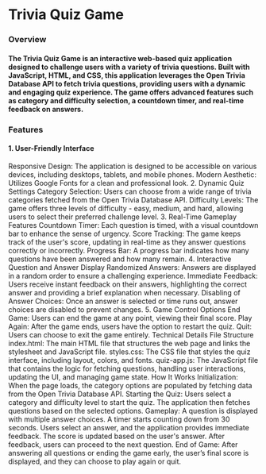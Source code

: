 <h1>Trivia Quiz Game</h1>
<h3>Overview</h3>
<h4>The Trivia Quiz Game is an interactive web-based quiz application designed to challenge users with a variety of trivia questions. Built with JavaScript, HTML, and CSS, this application leverages the Open Trivia Database API to fetch trivia questions, providing users with a dynamic and engaging quiz experience. The game offers advanced features such as category and difficulty selection, a countdown timer, and real-time feedback on answers.</h4>

<h3>Features</h3>

<h4>1. User-Friendly Interface</h4>
Responsive Design: The application is designed to be accessible on various devices, including desktops, tablets, and mobile phones.
Modern Aesthetic: Utilizes Google Fonts for a clean and professional look.
2. Dynamic Quiz Settings
Category Selection: Users can choose from a wide range of trivia categories fetched from the Open Trivia Database API.
Difficulty Levels: The game offers three levels of difficulty - easy, medium, and hard, allowing users to select their preferred challenge level.
3. Real-Time Gameplay Features
Countdown Timer: Each question is timed, with a visual countdown bar to enhance the sense of urgency.
Score Tracking: The game keeps track of the user's score, updating in real-time as they answer questions correctly or incorrectly.
Progress Bar: A progress bar indicates how many questions have been answered and how many remain.
4. Interactive Question and Answer Display
Randomized Answers: Answers are displayed in a random order to ensure a challenging experience.
Immediate Feedback: Users receive instant feedback on their answers, highlighting the correct answer and providing a brief explanation when necessary.
Disabling of Answer Choices: Once an answer is selected or time runs out, answer choices are disabled to prevent changes.
5. Game Control Options
End Game: Users can end the game at any point, viewing their final score.
Play Again: After the game ends, users have the option to restart the quiz.
Quit: Users can choose to exit the game entirely.
Technical Details
File Structure
index.html: The main HTML file that structures the web page and links the stylesheet and JavaScript file.
styles.css: The CSS file that styles the quiz interface, including layout, colors, and fonts.
quiz-app.js: The JavaScript file that contains the logic for fetching questions, handling user interactions, updating the UI, and managing game state.
How It Works
Initialization: When the page loads, the category options are populated by fetching data from the Open Trivia Database API.
Starting the Quiz: Users select a category and difficulty level to start the quiz. The application then fetches questions based on the selected options.
Gameplay:
A question is displayed with multiple answer choices.
A timer starts counting down from 30 seconds.
Users select an answer, and the application provides immediate feedback.
The score is updated based on the user's answer.
After feedback, users can proceed to the next question.
End of Game: After answering all questions or ending the game early, the user’s final score is displayed, and they can choose to play again or quit.


